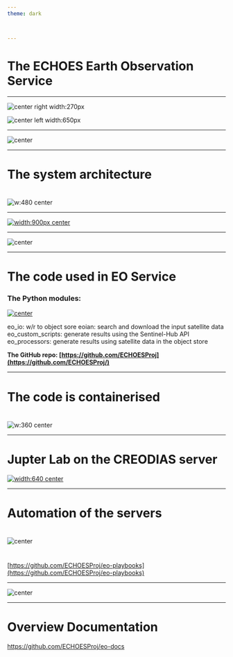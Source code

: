 ```yaml
---
theme: dark



---
```


<!-- Global style -->
<style>
img[alt~="center"] {
  display: block;
  margin: 0 auto;
}
</style>

# **The ECHOES Earth Observation Service**  <!-- fit -->

---

![center right width:270px](images/echoes_icon.png)

![center left width:650px](images/compass.jfif)




---

![center](images/echoes_site.JPG)

---
# The system architecture
#
![w:480 center](images/img.png)

---

[![width:900px center](images/eo_custom_scripts_site.JPG)](https://custom-scripts.sentinel-hub.com/#sentinel-2)


---

<!-- backgroundColor: black -->

![center](images/eo_custom_scripts.gif)


---

<!-- backgroundColor: default -->

# The code used in EO Service  

### The Python modules:

[![center](https://mermaid.ink/img/pako:eNptj0ELwjAMhf_KyHm7eOzBk_4Cr4UR2qhF24wkFWTsv9uhA0Fzenn5HrzMEDgSOFBDo0PCi2AeHjtfujbEY-JuGParClWN86hB0mT6CyQsm9nklpqEA6my_El8HaGHTJIxxdZlXlEPdqVMHlyTEeXmwZelcXWKreoxJmMBZ1KpB6zGp2cJ2_5mPu-AO-NdaXkBN01PpA)](https://mermaid.live/edit#pako:eNptj0ELwjAMhf_KyHm7eOzBk_4Cr4UR2qhF24wkFWTsv9uhA0Fzenn5HrzMEDgSOFBDo0PCi2AeHjtfujbEY-JuGParClWN86hB0mT6CyQsm9nklpqEA6my_El8HaGHTJIxxdZlXlEPdqVMHlyTEeXmwZelcXWKreoxJmMBZ1KpB6zGp2cJ2_5mPu-AO-NdaXkBN01PpA)

eo_io: w/r to object sore
eoian: search and download the input satellite data
eo_custom_scripts: generate results using the Sentinel-Hub API
eo_processors: generate results using satellite data in the object store

**The GitHub repo: [https://github.com/ECHOESProj](https://github.com/ECHOESProj/)**

---

# The code is containerised

#

![w:360 center ](images/dockler-vertical-logo-monochromatic.webp)


---

# Jupter Lab on the CREODIAS server

[![width:640 center](images/jupyter.JPG)](https://185.52.192.218:8888)


---

<!-- backgroundColor: default -->

# Automation of the servers

#

![center](images/ansible_log.png)

#

[https://github.com/ECHOESProj/eo-playbooks](https://github.com/ECHOESProj/eo-playbooks)

---

<!-- backgroundColor: black -->

![center](images/playbook.gif)

---

<!-- backgroundColor: default -->

# Overview Documentation

https://github.com/ECHOESProj/eo-docs

